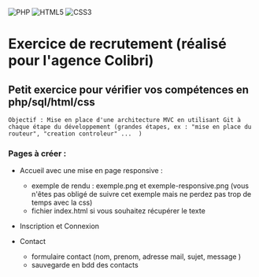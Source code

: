 ![PHP](https://img.shields.io/badge/php-%23777BB4.svg?style=for-the-badge&logo=php&logoColor=white) ![HTML5](https://img.shields.io/badge/html5-%23E34F26.svg?style=for-the-badge&logo=html5&logoColor=white) ![CSS3](https://img.shields.io/badge/css3-%231572B6.svg?style=for-the-badge&logo=css3&logoColor=white)

# Exercice de recrutement (réalisé pour l'agence Colibri)

## Petit exercice pour vérifier vos compétences en php/sql/html/css

```Objectif : Mise en place d'une architecture MVC en utilisant Git à chaque étape du développement (grandes étapes, ex : "mise en place du routeur", "creation controleur" ...  )```

### Pages à créer :

* Accueil avec une mise en page responsive :
    - exemple de rendu : exemple.png et exemple-responsive.png (vous n'êtes pas obligé de suivre cet exemple mais ne perdez pas trop de temps avec la css)
    - fichier index.html si vous souhaitez récupérer le texte
    
* Inscription et Connexion

* Contact
    - formulaire contact (nom, prenom, adresse mail, sujet, message )
    - sauvegarde en bdd des contacts
    
